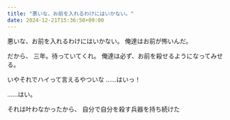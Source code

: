 ```yaml
---
title: "悪いな、お前を入れるわけにはいかない。"
date: 2024-12-21T15:36:50+09:00
---
```

悪いな、お前を入れるわけにはいかない。
俺達はお前が怖いんだ。

だから、
三年。待っていてくれ。
俺達は必ず、お前を殺せるようになってみせる。

いやそれでハイって言えるやついな
……はいっ！

……はい。


それは叶わなかったから、
自分で自分を殺す兵器を持ち続けた
